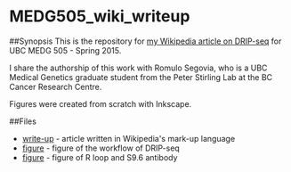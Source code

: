 # MEDG505_wiki_writeup

##Synopsis
This is the repository for [my Wikipedia article on DRIP-seq](https://en.wikipedia.org/wiki/DRIP-seq) for UBC MEDG 505 - Spring 2015.

I share the authorship of this work with Romulo Segovia, who is a UBC Medical Genetics graduate student from the Peter Stirling Lab at the BC Cancer Research Centre.

Figures were created from scratch with Inkscape.

##Files
* [write-up](drip_seq.txt) - article written in Wikipedia's mark-up language
* [figure](drip_seq_work_flow.svg) - figure of the workflow of DRIP-seq
* [figure](R_loop_S9.6_mAb.svg) - figure of R loop and S9.6 antibody